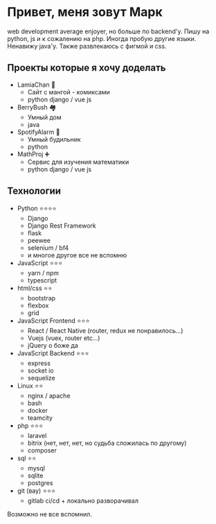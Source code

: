 # Привет, меня зовут Марк
web development average enjoyer, но больше по backend'у.
Пишу на python, js и к сожалению на php. Иногда пробую другие языки. Ненавижу java'у. Также развлекаюсь с фигмой и css.

## Проекты которые я хочу доделать

- LamiaChan 🐍
  -  Сайт с мангой - комиксами
  -  python django / vue js
- BerryBush 🏘️
  - Умный дом
  - java 
- SpotifyAlarm 🎵
  - Умный будильник
  - python 
- MathProj ➕
  - Сервис для изучения математики
  - python django / vue js
  
## Технологии

- Python ⭐⭐⭐⭐
  - Django
  - Django Rest Framework
  - flask
  - peewee
  - selenium / bf4
  - и многое другое все не вспомню 
- JavaScript ⭐⭐⭐
  - yarn / npm
  - typescript 
- html/css ⭐⭐
  - bootstrap
  - flexbox
  - grid   
- JavaScript Frontend ⭐⭐⭐
  - React / React Native (router, redux не понравилось...)
  - Vuejs (vuex, router etc...)
  - jQuery о боже да
- JavaScript Backend ⭐⭐⭐
  - express
  - socket io
  - sequelize
- Linux ⭐⭐
  - nginx / apache
  - bash
  - docker
  - teamcity
- php ⭐⭐⭐
  - laravel
  - bitrix (нет, нет, нет, но судьба сложилась по другому)
  - composer  
- sql ⭐⭐
  - mysql
  - sqlite
  - postgres  
- git (вау) ⭐⭐⭐
  - gitlab ci/cd + локально разворачивал  

Возможно не все вспомнил.
  
